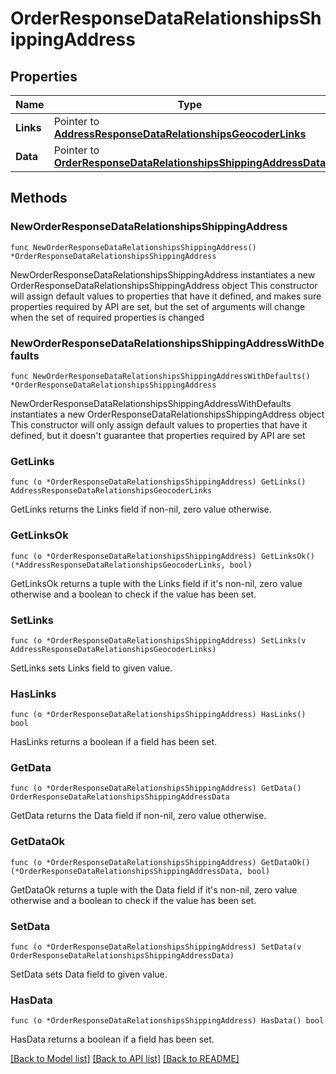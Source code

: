 # OrderResponseDataRelationshipsShippingAddress

## Properties

Name | Type | Description | Notes
------------ | ------------- | ------------- | -------------
**Links** | Pointer to [**AddressResponseDataRelationshipsGeocoderLinks**](AddressResponseDataRelationshipsGeocoderLinks.md) |  | [optional] 
**Data** | Pointer to [**OrderResponseDataRelationshipsShippingAddressData**](OrderResponseDataRelationshipsShippingAddressData.md) |  | [optional] 

## Methods

### NewOrderResponseDataRelationshipsShippingAddress

`func NewOrderResponseDataRelationshipsShippingAddress() *OrderResponseDataRelationshipsShippingAddress`

NewOrderResponseDataRelationshipsShippingAddress instantiates a new OrderResponseDataRelationshipsShippingAddress object
This constructor will assign default values to properties that have it defined,
and makes sure properties required by API are set, but the set of arguments
will change when the set of required properties is changed

### NewOrderResponseDataRelationshipsShippingAddressWithDefaults

`func NewOrderResponseDataRelationshipsShippingAddressWithDefaults() *OrderResponseDataRelationshipsShippingAddress`

NewOrderResponseDataRelationshipsShippingAddressWithDefaults instantiates a new OrderResponseDataRelationshipsShippingAddress object
This constructor will only assign default values to properties that have it defined,
but it doesn't guarantee that properties required by API are set

### GetLinks

`func (o *OrderResponseDataRelationshipsShippingAddress) GetLinks() AddressResponseDataRelationshipsGeocoderLinks`

GetLinks returns the Links field if non-nil, zero value otherwise.

### GetLinksOk

`func (o *OrderResponseDataRelationshipsShippingAddress) GetLinksOk() (*AddressResponseDataRelationshipsGeocoderLinks, bool)`

GetLinksOk returns a tuple with the Links field if it's non-nil, zero value otherwise
and a boolean to check if the value has been set.

### SetLinks

`func (o *OrderResponseDataRelationshipsShippingAddress) SetLinks(v AddressResponseDataRelationshipsGeocoderLinks)`

SetLinks sets Links field to given value.

### HasLinks

`func (o *OrderResponseDataRelationshipsShippingAddress) HasLinks() bool`

HasLinks returns a boolean if a field has been set.

### GetData

`func (o *OrderResponseDataRelationshipsShippingAddress) GetData() OrderResponseDataRelationshipsShippingAddressData`

GetData returns the Data field if non-nil, zero value otherwise.

### GetDataOk

`func (o *OrderResponseDataRelationshipsShippingAddress) GetDataOk() (*OrderResponseDataRelationshipsShippingAddressData, bool)`

GetDataOk returns a tuple with the Data field if it's non-nil, zero value otherwise
and a boolean to check if the value has been set.

### SetData

`func (o *OrderResponseDataRelationshipsShippingAddress) SetData(v OrderResponseDataRelationshipsShippingAddressData)`

SetData sets Data field to given value.

### HasData

`func (o *OrderResponseDataRelationshipsShippingAddress) HasData() bool`

HasData returns a boolean if a field has been set.


[[Back to Model list]](../README.md#documentation-for-models) [[Back to API list]](../README.md#documentation-for-api-endpoints) [[Back to README]](../README.md)


